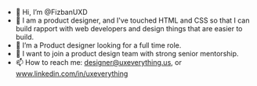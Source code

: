 - 👋 Hi, I’m @FizbanUXD
- 👀 I am a product designer, and I've touched HTML and CSS so that I can build rapport with web developers and design things that are easier to build.
- 🌱 I’m a Product designer looking for a full time role.
- 💞️ I want to join a product design team with strong senior mentorship.
- 📫 How to reach me: designer@uxeverything.us, or www.linkedin.com/in/uxeverything

<!---
FizbanUXD/FizbanUXD is a ✨ special ✨ repository because its `README.md` (this file) appears on your GitHub profile.
You can click the Preview link to take a look at your changes.
--->
